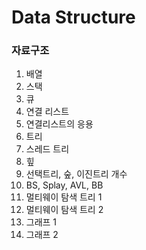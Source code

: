 # Data Structure

### 자료구조

1. 배열
2. 스택
3. 큐
4. 연결 리스트
5. 연결리스트의 응용
6. 트리
7. 스레드 트리
8. 힢
9. 선택트리, 숲, 이진트리 개수
10. BS, Splay, AVL, BB
11. 멀티웨이 탐색 트리 1
12. 멀티웨이 탐색 트리 2
13. 그래프 1
14. 그래프 2
